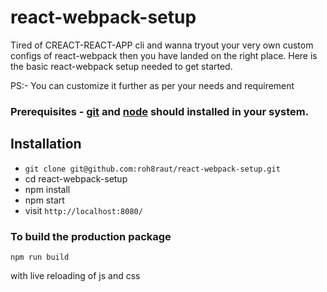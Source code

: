 # react-webpack-setup

Tired of CREACT-REACT-APP cli and wanna tryout your very own custom configs of react-webpack then you have landed on the right place. Here is the basic react-webpack setup needed to get started.

PS:- You can customize it further as per your needs and requirement

### Prerequisites - [git](https://git-scm.com/) and [node](https://nodejs.org/en/) should installed in your system.

## Installation

- `git clone git@github.com:roh8raut/react-webpack-setup.git`
- cd react-webpack-setup
- npm install
- npm start
- visit `http://localhost:8080/`

### To build the production package

```
npm run build
```

with live reloading of js and css
